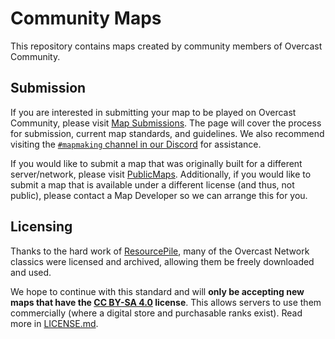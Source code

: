 Community Maps
==============

This repository contains maps created by community members of Overcast Community.

## Submission

If you are interested in submitting your map to be played on Overcast Community, please visit [Map Submissions](https://oc.tc/docs/submissions). The page will cover the process for submission, current map standards, and guidelines. We also recommend visiting the [`#mapmaking` channel in our Discord](https://oc.tc/discord) for assistance.

If you would like to submit a map that was originally built for a different server/network, please visit [PublicMaps](https://github.com/OvercastCommunity/PublicMaps). 
Additionally, if you would like to submit a map that is available under a different license (and thus, not public), please contact a Map Developer so we can arrange this for you.

## Licensing

Thanks to the hard work of [ResourcePile](https://mcresourcepile.github.io/), many of the Overcast Network classics were licensed and archived, allowing them be freely downloaded and used.

We hope to continue with this standard and will **only be accepting new maps that have the [CC BY-SA 4.0](https://creativecommons.org/licenses/by-sa/4.0/) license**. This allows servers to use them commercially (where a digital store and purchasable ranks exist). Read more in [LICENSE.md](LICENSE.md).
